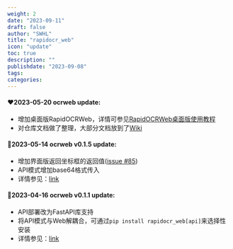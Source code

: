 ```yaml
---
weight: 2
date: "2023-09-11"
draft: false
author: "SWHL"
title: "rapidocr_web"
icon: "update"
toc: true
description: ""
publishdate: "2023-09-08"
tags:
categories:
---
```


#### ❤2023-05-20 ocrweb update:
- 增加桌面版RapidOCRWeb，详情可参见[RapidOCRWeb桌面版使用教程](https://github.com/RapidAI/RapidOCR/wiki/%5BRapidOCRWeb%5D-%E6%A1%8C%E9%9D%A2%E7%89%88%E4%BD%BF%E7%94%A8%E6%95%99%E7%A8%8B)
- 对仓库文档做了整理，大部分文档放到了[Wiki](https://github.com/RapidAI/RapidOCR/wiki)

#### 🌹2023-05-14 ocrweb v0.1.5 update:
- 增加界面版返回坐标框的返回值([issue #85](https://github.com/RapidAI/RapidOCR/issues/85))
- API模式增加base64格式传入
- 详情参见：[link](https://github.com/RapidAI/RapidOCR/blob/main/ocrweb/README.md)

#### 🏸2023-04-16 ocrweb v0.1.1 update:
- API部署改为FastAPI库支持
- 将API模式与Web解耦合，可通过`pip install rapidocr_web[api]`来选择性安装
- 详情参见：[link](https://github.com/RapidAI/RapidOCR/blob/main/ocrweb/README.md)

